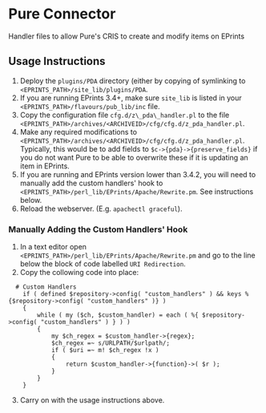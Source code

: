 # Pure Connector
Handler files to allow Pure's CRIS to create and modify items on EPrints

## Usage Instructions
1. Deploy the `plugins/PDA` directory (either by copying of symlinking to `<EPRINTS_PATH>/site_lib/plugins/PDA`.
2. If you are running EPrints 3.4+, make sure `site_lib` is listed in your `<EPRINTS_PATH>/flavours/pub_lib/inc` file.
3. Copy the configuration file `cfg.d/z\_pda\_handler.pl` to the file `<EPRINTS_PATH>/archives/<ARCHIVEID>/cfg/cfg.d/z_pda_handler.pl`.
4. Make any required modifications to `<EPRINTS_PATH>/archives/<ARCHIVEID>/cfg/cfg.d/z_pda_handler.pl`.  Typically, this would be to add fields to `$c->{pda}->{preserve_fields}` if you  do not want Pure to be able to overwrite these if it is updating an item in EPrints.
5. If you are running and EPrints version lower than 3.4.2, you will need to manually add the custom handlers' hook to `<EPRINTS_PATH>/perl_lib/EPrints/Apache/Rewrite.pm`.  See instructions below.
6. Reload the webserver.  (E.g. `apachectl graceful`).

### Manually Adding the Custom Handlers' Hook 
1. In a text editor open `<EPRINTS_PATH>/perl_lib/EPrints/Apache/Rewrite.pm` and go to the line below the block of code labelled `URI Redirection`.
2. Copy the collowing code into place:
```
  # Custom Handlers
	if ( defined $repository->config( "custom_handlers" ) && keys %{$repository->config( "custom_handlers" )} )
	{
		while ( my ($ch, $custom_handler) = each ( %{ $repository->config( "custom_handlers" ) } ) )
		{
			my $ch_regex = $custom_handler->{regex};
			$ch_regex =~ s/URLPATH/$urlpath/;
			if ( $uri =~ m! $ch_regex !x )
			{
				return $custom_handler->{function}->( $r );
			}
		}
	}
```
3. Carry on with the usage instructions above.
